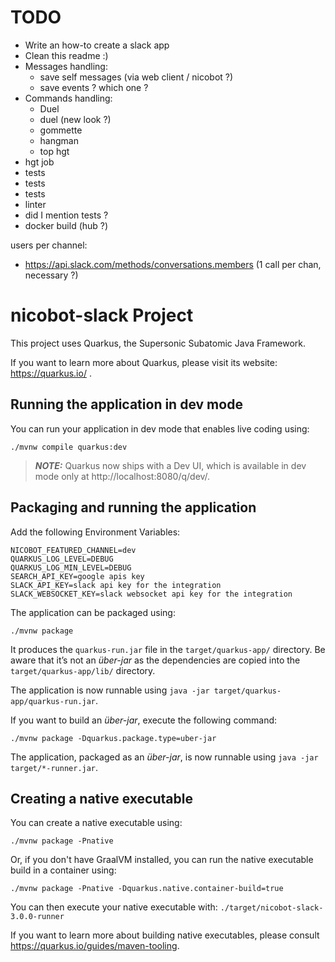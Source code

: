 # TODO

* Write an how-to create a slack app
* Clean this readme :)
* Messages handling:
    * save self messages (via web client / nicobot ?)
    * save events ? which one ?
* Commands handling:
  * Duel
  * duel (new look ?)
  * gommette
  * hangman
  * top hgt
* hgt job
* tests
* tests
* tests
* linter
* did I mention tests ?
* docker build (hub ?)

users per channel:
- https://api.slack.com/methods/conversations.members (1 call per chan, necessary ?)


# nicobot-slack Project

This project uses Quarkus, the Supersonic Subatomic Java Framework.

If you want to learn more about Quarkus, please visit its website: https://quarkus.io/ .

## Running the application in dev mode

You can run your application in dev mode that enables live coding using:
```shell script
./mvnw compile quarkus:dev
```

> **_NOTE:_**  Quarkus now ships with a Dev UI, which is available in dev mode only at http://localhost:8080/q/dev/.

## Packaging and running the application

Add the following Environment Variables:
```
NICOBOT_FEATURED_CHANNEL=dev
QUARKUS_LOG_LEVEL=DEBUG
QUARKUS_LOG_MIN_LEVEL=DEBUG
SEARCH_API_KEY=google apis key
SLACK_API_KEY=slack api key for the integration
SLACK_WEBSOCKET_KEY=slack websocket api key for the integration
```

The application can be packaged using:
```shell script
./mvnw package
```
It produces the `quarkus-run.jar` file in the `target/quarkus-app/` directory.
Be aware that it’s not an _über-jar_ as the dependencies are copied into the `target/quarkus-app/lib/` directory.

The application is now runnable using `java -jar target/quarkus-app/quarkus-run.jar`.

If you want to build an _über-jar_, execute the following command:
```shell script
./mvnw package -Dquarkus.package.type=uber-jar
```

The application, packaged as an _über-jar_, is now runnable using `java -jar target/*-runner.jar`.

## Creating a native executable

You can create a native executable using: 
```shell script
./mvnw package -Pnative
```

Or, if you don't have GraalVM installed, you can run the native executable build in a container using: 
```shell script
./mvnw package -Pnative -Dquarkus.native.container-build=true
```

You can then execute your native executable with: `./target/nicobot-slack-3.0.0-runner`

If you want to learn more about building native executables, please consult https://quarkus.io/guides/maven-tooling.
